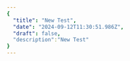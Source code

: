 ```yaml
---
{
  "title": "New Test",
  "date": "2024-09-12T11:30:51.986Z",
  "draft": false,
  "description":"New Test"
}
---
```

        